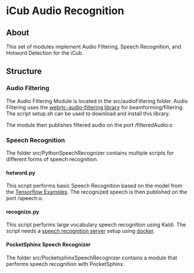 # iCub Audio Recognition

## About

This set of modules implement Audio Filtering, Speech Recognition, and Hotword Detection for the iCub. 

## Structure

### Audio Filtering

The Audio Filtering Module is located in the src/audioFiltering folder. Audio Filtering uses the [webrtc-audio-filtering library](https://github.com/TataLab/webrtc-audio-processing) for beamforming/filtering. The script setup.sh can be used to download and install this library.

The module then publishes filtered audio on the port /filteredAudio:o

### Speech Recognition

The folder src/PythonSpeechRecognizer contains multiple scripts for different forms of speech recognition.

#### hotword.py

This script performs basic Speech Recognition based on the model from the [Tensorflow Examples](https://www.tensorflow.org/versions/master/tutorials/audio_recognition). The recognized speech is then published on the port /speech:o.

#### recognize.py

This script performs large vocabulary speech recognition using Kaldi. The script needs a [speech recognition server](https://github.com/jcsilva/docker-kaldi-gstreamer-server) setup using [docker](https://www.docker.com/). 

#### PocketSphinx Speech Recognizer

The folder src/PocketsphinxSpeechRecognizer contains a module that performs speech recognition with PocketSphinx. 




